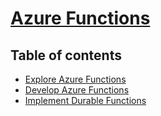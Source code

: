 # [Azure Functions](https://learn.microsoft.com/en-us/training/paths/implement-azure-functions/)

## Table of contents

- [Explore Azure Functions](1.1%20-%20Explore.md)
- [Develop Azure Functions](1.2%20-%20Develop.md)
- [Implement Durable Functions](1.3%20-%20DurableFunctions.md)
